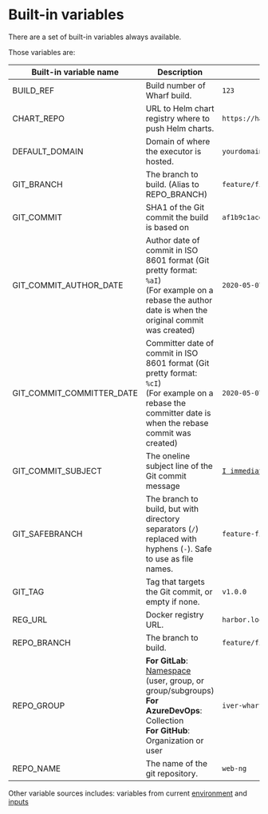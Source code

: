 # Built-in variables

There are a set of built-in variables always available.

Those variables are:

| Built-in variable name | Description | Example |
| --------------------- | ----------- | ------- |
| BUILD_REF | Build number of Wharf build. | `123`
| CHART_REPO | URL to Helm chart registry where to push Helm charts. | `https://harbor.local/chartrepo`
| DEFAULT_DOMAIN | Domain of where the executor is hosted.| `yourdomain.local`
| GIT_BRANCH | The branch to build. (Alias to REPO_BRANCH) | `feature/fix-error-on-submit`
| GIT_COMMIT | SHA1 of the Git commit the build is based on | `af1b9c1ace369dc854d1fa2402fa019d4178397f`
| GIT_COMMIT_AUTHOR_DATE | Author date of commit in ISO 8601 format (Git pretty format: `%aI`)<br/>(For example on a rebase the author date is when the original commit was created) | `2020-05-07T14:25:21+02:00`
| GIT_COMMIT_COMMITTER_DATE | Committer date of commit in ISO 8601 format (Git pretty format: `%cI`)<br/>(For example on a rebase the committer date is when the rebase commit was created) | `2020-05-07T14:25:21+02:00`
| GIT_COMMIT_SUBJECT | The oneline subject line of the Git commit message | [`I immediately regret this commit.`](http://whatthecommit.com/0450514f73ef84a903cc19e34a7ef6d5)
| GIT_SAFEBRANCH | The branch to build, but with directory separators (`/`) replaced with hyphens (`-`). Safe to use as file names. | `feature-fix-error-on-submit`
| GIT_TAG | Tag that targets the Git commit, or empty if none. | `v1.0.0`
| REG_URL | Docker registry URL. | `harbor.local`
| REPO_BRANCH | The branch to build. | `feature/fix-error-on-submit`
| REPO_GROUP | **For GitLab**: [Namespace](https://docs.gitlab.com/ee/user/group/#namespaces) (user, group, or group/subgroups)<br/>**For AzureDevOps**: Collection<br/>**For GitHub**: Organization or user | `iver-wharf`
| REPO_NAME | The name of the git repository. | `web-ng`

Other variable sources includes: variables from current
[environment](/usage-wharfyml/environments.md) and
[inputs](/usage-wharfyml/variables/input-variables.md)
